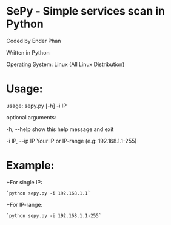 # SePy - Simple services scan in Python

Coded by Ender Phan

Written in Python 

Operating System: Linux (All Linux Distribution)

# Usage:

usage: sepy.py [-h] -i IP

optional arguments:

  -h, --help      show this help message and exit
  
  -i IP, --ip IP  Your IP or IP-range (e.g: 192.168.1.1-255)

# Example:

+For single IP:

    `python sepy.py -i 192.168.1.1`

+For IP-range:

    `python sepy.py -i 192.168.1.1-255`
